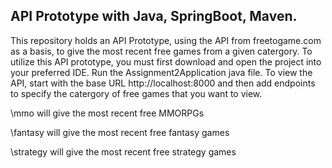 ## API Prototype with Java, SpringBoot, Maven.
This repository holds an API Prototype, using the API from freetogame.com as a basis, to give the most recent free games from a given catergory. To utilize this API prototype, you must first download and open the project into your preferred IDE. Run the Assignment2Application java file. To view the API, start with the base URL http://localhost:8000 and then add endpoints to specify the catergory of free games that you want to view.

\mmo will give the most recent free MMORPGs

\fantasy will give the most recent free fantasy games

\strategy will give the most recent free strategy games
